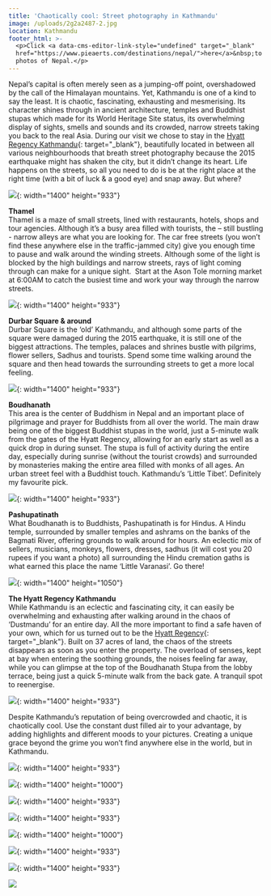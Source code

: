 ```yaml
---
title: 'Chaotically cool: Street photography in Kathmandu'
image: /uploads/2g2a2487-2.jpg
location: Kathmandu
footer_html: >-
  <p>Click <a data-cms-editor-link-style="undefined" target="_blank"
  href="https://www.pieaerts.com/destinations/nepal/">here</a>&nbsp;to see more
  photos of Nepal.</p>
---
```


Nepal’s capital is often merely seen as a jumping-off point, overshadowed by the call of the Himalayan mountains. Yet, Kathmandu is one of a kind to say the least. It is chaotic, fascinating, exhausting and mesmerising. Its character shines through in ancient architecture, temples and Buddhist stupas which made for its World Heritage Site status, its overwhelming display of sights, smells and sounds and its crowded, narrow streets taking you back to the real Asia. During our visit we chose to stay in the [Hyatt Regency Kathmandu](https://www.hyatt.com/en-US/hotel/nepal/hyatt-regency-kathmandu/kathm){: target="_blank"}, beautifully located in between all various neighbourhoods that breath street photography because the 2015 earthquake might has shaken the city, but it didn’t change its heart. Life happens on the streets, so all you need to do is be at the right place at the right time (with a bit of luck & a good eye) and snap away. But where?&nbsp;

![](/uploads/2g2a2918-1.jpg){: width="1400" height="933"}

**Thamel**<br>Thamel is a maze of small streets, lined with restaurants, hotels, shops and tour agencies. Although it’s a busy area filled with tourists, the – still bustling - narrow alleys are what you are looking for. The car free streets (you won’t find these anywhere else in the traffic-jammed city) give you enough time to pause and walk around the winding streets. Although some of the light is blocked by the high buildings and narrow streets, rays of light coming through can make for a unique sight. &nbsp;Start at the Ason Tole morning market at 6:00AM to catch the busiest time and work your way through the narrow streets.

![](/uploads/2g2a6950.jpg){: width="1400" height="933"}

**Durbar Square & around**<br>Durbar Square is the ‘old’ Kathmandu, and although some parts of the square were damaged during the 2015 earthquake, it is still one of the biggest attractions. The temples, palaces and shrines bustle with pilgrims, flower sellers, Sadhus and tourists. Spend some time walking around the square and then head towards the surrounding streets to get a more local feeling.

![](/uploads/2g2a2780-1.jpg){: width="1400" height="933"}

**Boudhanath**<br>This area is the center of Buddhism in Nepal and an important place of pilgrimage and prayer for Buddhists from all over the world. The main draw being one of the biggest Buddhist stupas in the world, just a 5-minute walk from the gates of the Hyatt Regency, allowing for an early start as well as a quick drop in during sunset. The stupa is full of activity during the entire day, especially during sunrise (without the tourist crowds) and surrounded by monasteries making the entire area filled with monks of all ages. An urban street feel with a Buddhist touch. Kathmandu’s ‘Little Tibet’. Definitely my favourite pick.&nbsp;

![](/uploads/2g2a2419-1.jpg){: width="1400" height="933"}

**Pashupatinath**<br>What Boudhanath is to Buddhists, Pashupatinath is for Hindus. A Hindu temple, surrounded by smaller temples and ashrams on the banks of the Bagmati River, offering grounds to walk around for hours. An eclectic mix of sellers, musicians, monkeys, flowers, dresses, sadhus (it will cost you 20 rupees if you want a photo) all surrounding the Hindu cremation gaths is what earned this place the name ‘Little Varanasi’. Go there\!

![](/uploads/2g2a2598-1.jpg){: width="1400" height="1050"}

**The Hyatt Regency Kathmandu**<br>While Kathmandu is an eclectic and fascinating city, it can easily be overwhelming and exhausting after walking around in the chaos of ‘Dustmandu’ for an entire day. All the more important to find a safe haven of your own, which for us turned out to be the [Hyatt Regency](https://www.hyatt.com/en-US/hotel/nepal/hyatt-regency-kathmandu/kathm){: target="_blank"}. Built on 37 acres of land, the chaos of the streets disappears as soon as you enter the property. The overload of senses, kept at bay when entering the soothing grounds, the noises feeling far away, while you can glimpse at the top of the Boudhanath Stupa from the lobby terrace, being just a quick 5-minute walk from the back gate. A tranquil spot to reenergise.

![](/uploads/2g2a3711.jpg){: width="1400" height="933"}

Despite Kathmandu’s reputation of being overcrowded and chaotic, it is chaotically cool. Use the constant dust filled air to your advantage, by adding highlights and different moods to your pictures. Creating a unique grace beyond the grime you won’t find anywhere else in the world, but in Kathmandu.

![](/uploads/2g2a3630-2.jpg){: width="1400" height="933"}

![](/uploads/2g2a2549-1.jpg){: width="1400" height="1000"}

![](/uploads/2g2a2658-1.jpg){: width="1400" height="933"}

![](/uploads/2g2a6975.jpg){: width="1400" height="933"}

![](/uploads/2g2a2776-1.jpg){: width="1400" height="1000"}

![](/uploads/2g2a3569a.jpg){: width="1400" height="933"}

![](/uploads/2g2a2427-1.jpg){: width="1400" height="933"}

![](/uploads/2g2a2341.jpg)